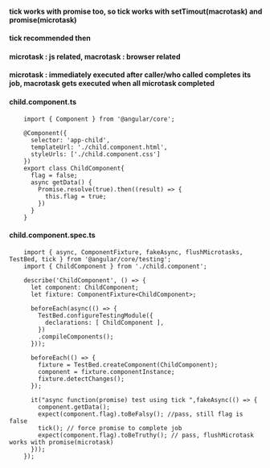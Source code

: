 #### tick works with promise too, so tick works with setTimout(macrotask) and promise(microtask)
#### tick recommended then
#### microtask : js related, macrotask : browser related
#### microtask : immediately executed after caller/who called completes its job, macrotask gets executed when all microtask completed

#### child.component.ts

        import { Component } from '@angular/core';

        @Component({
          selector: 'app-child',
          templateUrl: './child.component.html',
          styleUrls: ['./child.component.css']
        })
        export class ChildComponent{
          flag = false;
          async getData() {
            Promise.resolve(true).then((result) => {
              this.flag = true;
            })
          }
        }


#### child.component.spec.ts

        import { async, ComponentFixture, fakeAsync, flushMicrotasks, TestBed, tick } from '@angular/core/testing';
        import { ChildComponent } from './child.component';

        describe('ChildComponent', () => {
          let component: ChildComponent;
          let fixture: ComponentFixture<ChildComponent>;

          beforeEach(async(() => {
            TestBed.configureTestingModule({
              declarations: [ ChildComponent ],
            })
            .compileComponents();
          }));

          beforeEach(() => {
            fixture = TestBed.createComponent(ChildComponent);
            component = fixture.componentInstance;
            fixture.detectChanges();
          });

          it("async function(promise) test using tick ",fakeAsync(() => {
            component.getData();
            expect(component.flag).toBeFalsy(); //pass, still flag is false
            tick(); // force promise to complete job
            expect(component.flag).toBeTruthy(); // pass, flushMicrotask works with promise(microtask)
          }));
        });
